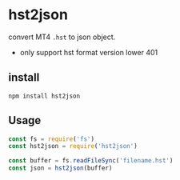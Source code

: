 # hst2json

convert MT4 `.hst` to json object.

* only support hst format version lower 401

## install
```
npm install hst2json
```

## Usage
```javascript
const fs = require('fs')
const hst2json = require('hst2json')

const buffer = fs.readFileSync('filename.hst')
const json = hst2json(buffer)
```
